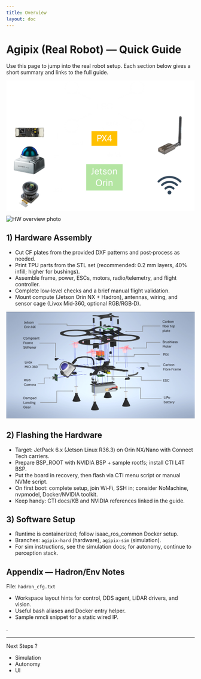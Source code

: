 ```yaml
---
title: Overview
layout: doc
---
```

# Agipix (Real Robot) — Quick Guide

Use this page to jump into the real robot setup. Each section below gives a short summary and links to the full guide.
<div style="display:flex; gap:12px; align-items:flex-start; flex-wrap:wrap;">
    <img src="../../assets/images/diag/hard_overview.png" alt="HW overview diagram" style="flex:1 1 360px; max-width:100%; height:auto;">
    <img src="../../assets/images/real.jpg" alt="HW overview photo" style="flex:1 1 360px; max-width:100%; height:auto;">
</div>

## 1) Hardware Assembly

- Cut CF plates from the provided DXF patterns and post‑process as needed.
- Print TPU parts from the STL set (recommended: 0.2 mm layers, 40% infill; higher for bushings).
- Assemble frame, power, ESCs, motors, radio/telemetry, and flight controller.
- Complete low‑level checks and a brief manual flight validation.
- Mount compute (Jetson Orin NX + Hadron), antennas, wiring, and sensor cage (Livox Mid‑360, optional RGB/RGB‑D).

![Autonomy overview](../../assets/images/exploded_labled.jpg)

## 2) Flashing the Hardware

- Target: JetPack 6.x (Jetson Linux R36.3) on Orin NX/Nano with Connect Tech carriers.
- Prepare BSP_ROOT with NVIDIA BSP + sample rootfs; install CTI L4T BSP.
- Put the board in recovery, then flash via CTI menu script or manual NVMe script.
- On first boot: complete setup, join Wi‑Fi, SSH in; consider NoMachine, nvpmodel, Docker/NVIDIA toolkit.
- Keep handy: CTI docs/KB and NVIDIA references linked in the guide.

## 3) Software Setup

- Runtime is containerized; follow isaac_ros_common Docker setup.
- Branches: `agipix-hard` (hardware), `agipix-sim` (simulation).
- For sim instructions, see the simulation docs; for autonomy, continue to perception stack.

## Appendix — Hadron/Env Notes
File: `hadron_cfg.txt`

- Workspace layout hints for control, DDS agent, LiDAR drivers, and vision.
- Useful bash aliases and Docker entry helper.
- Sample nmcli snippet for a static wired IP.

.

---

Next Steps ?
- Simulation
- Autonomy
- UI
